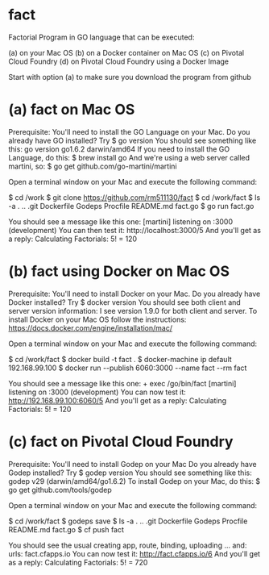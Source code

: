 # fact
Factorial Program in GO language that can be executed:

(a) on your Mac OS
(b) on a Docker container on Mac OS
(c) on Pivotal Cloud Foundry
(d) on Pivotal Cloud Foundry using a Docker Image

Start with option (a) to make sure you download the program from github

# (a) fact on Mac OS

Prerequisite: You'll need to install the GO Language on your Mac. 
Do you already have GO installed? Try $ go version
You should see something like this:     go version go1.6.2 darwin/amd64
If you need to install the GO Language, do this: $ brew install go
And we're using a web server called martini, so: $ go get github.com/go-martini/martini

Open a terminal window on your Mac and execute the following command:

$ cd /work
$ git clone https://github.com/rm511130/fact
$ cd /work/fact
$ ls -a
.		..		.git		Dockerfile	Godeps		Procfile	README.md	fact.go
$ go run fact.go

You should see a message like this one:  [martini] listening on :3000 (development)
You can then test it:        http://localhost:3000/5
And you'll get as a reply:   Calculating Factorials: 5! = 120

# (b) fact using Docker on Mac OS

Prerequisite: You'll need to install Docker on your Mac. 
Do you already have Docker installed? Try $ docker version
You should see both client and server version information: I see version 1.9.0 for both client and server.
To install Docker on your Mac OS follow the instructions: https://docs.docker.com/engine/installation/mac/

Open a terminal window on your Mac and execute the following command:

$ cd /work/fact
$ docker build -t fact .
$ docker-machine ip default
192.168.99.100
$ docker run --publish 6060:3000 --name fact --rm fact

You should see a message like this one:  + exec /go/bin/fact  [martini] listening on :3000 (development)
You can now test it:         http://192.168.99.100:6060/5
And you'll get as a reply:   Calculating Factorials: 5! = 120

# (c) fact on Pivotal Cloud Foundry

Prerequisite: You'll need to install Godep on your Mac 
Do you already have Godep installed? Try $ godep version
You should see something like this:        godep v29 (darwin/amd64/go1.6.2)
To install Godep on your Mac, do this:   $ go get github.com/tools/godep

Open a terminal window on your Mac and execute the following command:

$ cd /work/fact
$ godeps save
$ ls -a
.		..		.git		Dockerfile	Godeps		Procfile	README.md	fact.go
$ cf push fact

You should see the usual creating app, route, binding, uploading ... and: urls: fact.cfapps.io
You can now test it:         http://fact.cfapps.io/6
And you'll get as a reply:   Calculating Factorials: 5! = 720







